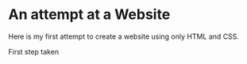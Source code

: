# An attempt at a Website

Here is my first attempt to create a website using only HTML and CSS. 

First step taken
